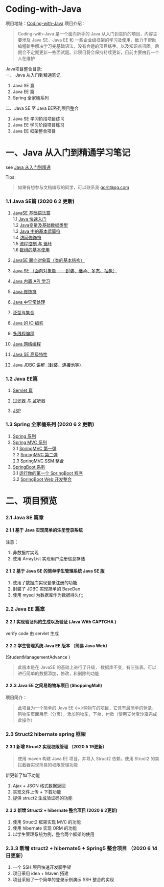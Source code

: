 # Coding-with-Java  

项目地址：[Coding-with-Java](https://github.com/CodingGorit/Coding-with-Java)
项目介绍：
> Coding-with-Java 是一个面向新手的 Java 从入门到进阶的项目，内容主要涉及 Java SE，Java EE 和 一些企业级框架的学习及使用，致力于帮助编程新手解决学习完基础语法，没有合适的项目练手。以及知识点巩固。后期会不定期更新一些面试题。此项目将会保持持续更新，目前主要由我一个人在维护


Java项目整合目录:  
一、 Java 从入门到精通笔记  
1. Java SE 篇  
2. Java EE 篇  
3. Spring 全家桶系列  
  
二、Java SE 至 Java EE系列项目整合  
1. Java SE 学习阶段项目练习
2. Java EE 学习阶段项目练习
3. Java EE 框架整合项目


# 一、Java 从入门到精通学习笔记  
see [Java 从入门到精通](https://www.yuque.com/u300253/learnjava)

Tips:
> 如果有想参与文档编写的同学，可以联系我 gorit@qq.com

### 1.1 Java SE篇 (2020 6 2 更新)
1. [JavaSE 基础语法篇](https://www.yuque.com/u300253/learnjava/java_se_01)  
    1.1 [Java 快速入门](https://www.yuque.com/u300253/learnjava/java_se_basic_01)  
    1.2 [Java变量及基础数据类型](https://www.yuque.com/u300253/learnjava/java_se_basic_02)  
    1.3 [Java 中的基本运算符](https://www.yuque.com/u300253/learnjava/java_se_basic_03)  
    1.4 [访问修饰符](https://www.yuque.com/u300253/learnjava/java_se_basic_04)  
    1.5 [流程控制 与 循环](https://www.yuque.com/u300253/learnjava/java_se_basic_05)  
    1.6 [数组的基本使用](https://www.yuque.com/u300253/learnjava/java_se_basic_06)  

2. [JavaSE 面向对象篇（类的基本结构）](https://www.yuque.com/u300253/learnjava/java_se_02)

3. [Java SE （面向对象篇 ——封装、继承、多态、抽象）](https://www.yuque.com/u300253/learnjava/java_se_03)

4. [Java 内置 API 学习](https://www.yuque.com/u300253/learnjava/java_se_04)

5. [Java 修饰符](https://www.yuque.com/u300253/learnjava/java_se_05)

6. [Java 中异常处理](https://www.yuque.com/u300253/learnjava/java_se_06)

7. [泛型与集合](https://www.yuque.com/u300253/learnjava/java_se_07)

8. [Java 的 IO 编程](https://www.yuque.com/u300253/learnjava/java_se_08)

9. [多线程编程](https://www.yuque.com/u300253/learnjava/java_se_09)

10. [Java 网络编程](https://www.yuque.com/u300253/learnjava/java_se_10)

11. [Java SE 高级特性](https://www.yuque.com/u300253/learnjava/java_se_11)

12. [Java JDBC 讲解（封装，连接池等）](https://www.yuque.com/u300253/learnjava/dpen8i)  

### 1.2 Java EE篇
1. [Servlet 篇](https://www.yuque.com/u300253/learnjava/java_ee_01)  

2. [过滤器 与 监听器](https://www.yuque.com/u300253/learnjava/java_ee_02) 

3. [JSP ](https://www.yuque.com/u300253/learnjava/java_ee_03)  

### 1.3 Spring 全家桶系列  (2020 6 2 更新)
1. [Spring 系列]()  
2. [Spring MVC 系列](https://www.yuque.com/u300253/learnjava/pqqu30)  
    2.1 [SpringMVC 第一弹](https://www.yuque.com/u300253/learnjava/pqqu30)  
    2.2 [SpringMVC 第二弹](https://www.yuque.com/u300253/learnjava/uytf6x)  
    2.3 [SpringMVC SSM 整合](https://www.yuque.com/u300253/learnjava/ckth8z)  
3. [SpringBoot 系列]()   
    3.1 [运行你的第一个 SpringBoot 程序](https://www.yuque.com/u300253/learnjava/fa4gbl)  
    3.2 [SpringBoot Web 开发整合](https://www.yuque.com/u300253/learnjava/gah719)  

# 二、项目预览   
### 2.1 Java SE 篇章
#### 2.1.1 基于 Java 实现简单的注册登录系统   
注意：   
1. 非数据库实现  
2. 使用 ArrayList 实现用户注册信息存储    

#### 2.1.2 基于 Java SE 的简单学生管理系统 Java SE 版  
1. 使用了数据库实现登录注册的功能   
2. 封装了 JDBC 实现简单的 BaseDao    
3. 使用 mysql 为数据库作为数据持久化  

### 2.2 Java EE 篇章  
#### 2.2.1 实现验证码的生成以及验证  (Java With CAPTCHA )  
verify code 由 servlet 生成  

#### 2.2.2 学生管理系统 Java EE 版本 （简易 Java Web）   
(StudentManagementAdvance  )  
> 此版本是在 JavaSE 的基础上进行了升级， 数据库不变，有三张表。可以进行简单的数据添加，修改，和删除的功能  

#### 2.2.3 Java EE 之简易购物车项目  (ShoppingMall)
项目简介： 
> 此项目为一个简单的 Java EE 小小购物车的项目，它具有最简单的登录，购物车页面展示（分页），添加购物车，下单，付款（使用支付宝沙箱完成此操作）  

### 2.3 Struct2 hibernate spring 框架
#### 2.3.1 新增 Struct2 实现权限管理  （2020 5 19更新）  
> 使用 maven 构建 Java EE 项目，并导入 Struct2 依赖，使用 Struct2 的类拦截器实现简易的权限管理功能   

新更新了如下功能   
1. Ajax + JSON 格式数据返回  
2. 实现文件上传 + 下载功能  
3. 提供 struct2 生成验证码的功能   

#### 2.3.2 新增 Struct2 + hibernate 整合项目 (2020 6 2更新)   
1. 使用 Struct2 框架实现 MVC 的功能   
2. 使用 hibernate 实现 ORM 的功能    
3. 以学生管理系统为例，整合两个框架的使用    

### 2.3.3 新增 struct2 + hibernate5 + Spring5 整合项目 （2020 6 14日更新）  
1. 一个 SSH 项目快速开发脚手架  
2. 项目采用 idea + Maven 搭建
3. 项目采用了一个简单的登录示例演示 SSH 整合的实现
